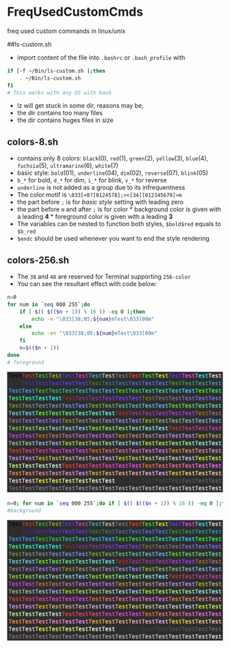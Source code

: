 # FreqUsedCustomCmds
freq used custom commands in linux/unix

##ls-custom.sh
- import content of the file into `.bashrc` or `.bash_profile` with
```bash
if [-f ~/Bin/ls-custom.sh ];then
	. ~/Bin/ls-custom.sh
fi
# This works with any OS with bash
```
- lz will get stuck in some dir, reasons may be,
 - the dir contains too many files
 - the dir contains huges files in size


## colors-8.sh
- contains only 8 colors: `black`(0), `red`(1), `green`(2), `yellow`(3), `blue`(4), `fuchsia`(5), `ultramarine`(6), `white`(7)
- basic style: `bold`(01), `underline`(04), `dim`(02), `reverse`(07), `blink`(05)
- `b_*` for bold, `d_*` for dim, `i_*` for blink, `v_*` for reverse
- `underline` is not added as a group due to its infrequentness
- The color motif is `\033[<0?[0124578];><[34][012345679]>m`
 - the part before `;` is for *basic style* setting with leading zero
 - the part before `m`  and after `;` is for color
		*  background color is given with a leading **4**
		*  foreground color is given with a leading **3**  
- The variables can be nested to function both styles, `$bold$red` equals to `$b_red`
- `$endc` should be used whenever you want to end the style rendering 

## colors-256.sh
- The `38` and `48` are reserved for Terminal supporting `256-color`
- You can see the resultant effect with code below:
```bash
n=0
for num in `seq 000 255`;do
	if [ $(( $(($n + 1)) % 16 )) -eq 0 ];then
		echo -e "\033[38;05;${num}mTest\033[00m"
	else
		echo -en "\033[38;05;${num}mTest\033[00m"
	fi
	n=$(($n + 1))
done
# foreground
```
![background_color_matrix](./sources/color-matirx-38.png)
```bash
n=0; for num in `seq 000 255`;do if [ $(( $(($n + 1)) % 16 )) -eq 0 ];then echo -e "\033[48;05;${num}mTest\033[00m"; else echo -en "\033[48;05;${num}mTest\033[00m"; fi; n=$(($n + 1)); done
#background
```
![foreground_color_matrix](./sources/color-matirx-48.png)